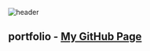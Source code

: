 ![header](https://capsule-render.vercel.app/api?type=waving&color=0:ed9d0b,100:f94001&height=180&section=header&text=Kim%20Hohyeon%20%F0%9F%91%8B&fontSize=32&animation=fadeIn&fontAlignY=36&fontColor=ffffff)

## portfolio - [My GitHub Page](https://Khohyeon.github.io/)
